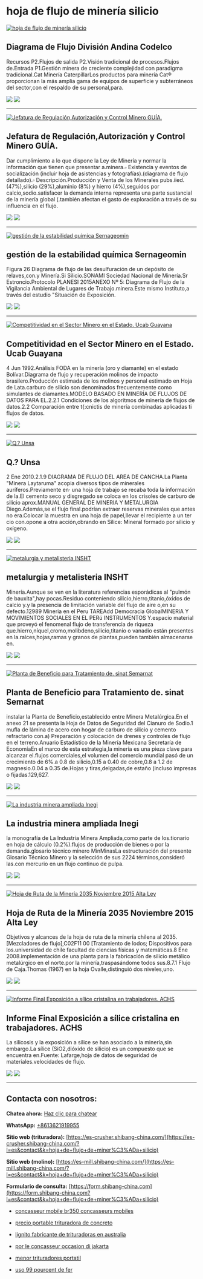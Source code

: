 # hoja de flujo de minería silicio

<a href="https://swt.shibang-china.com/?l=es&img&k=hoja+de+flujo+de+miner%C3%ADa+silicio" target="_blank">![hoja de flujo de minería silicio](http://static.shibang-china.com/all-800x300/710.jpg)</a>

## Diagrama de Flujo División Andina Codelco
Recursos P2.Flujos de salida P2.Visión tradicional de procesos.Flujos de.Entrada P1.Gestión minera de creciente complejidad con paradigma tradicional.Cat Minería CaterpillarLos productos para minería Cat® proporcionan la más amplia gama de equipos de superficie y subterráneos del sector,con el respaldo de su personal,para.


<a href="https://whatsapp.shibangsoft.com/WhatsApp.php" target="_blank" title="WhatsApp">![](http://static.shibang-china.com/icon/whatsapp.png)</a> <a href="https://swt.shibang-china.com/?l=es&icon&k=hoja+de+flujo+de+miner%C3%ADa+silicio" target="_blank">![](http://static.shibang-china.com/icon/chat-es.png)</a>

---

<a href="https://swt.shibang-china.com/?l=es&img&k=hoja+de+flujo+de+miner%C3%ADa+silicio" target="_blank">![Jefatura de Regulación,Autorización y Control Minero GUÍA.](http://static.shibang-china.com/all-800x300/194.jpg)</a>

## Jefatura de Regulación,Autorización y Control Minero GUÍA.
Dar cumplimiento a lo que dispone la Ley de Minería y normar la información que tienen que presentar a.minera.▫ Existencia y eventos de socialización (incluir hoja de asistencias y fotografías).(diagrama de flujo detallado).▫ Descripción.Producción y Venta de los Minerales pubs.iied.(47%),silicio (29%),aluminio (8%) y hierro (4%),seguidos por calcio,sodio.satisfacer la demanda interna representa una parte sustancial de la minería global (.también afectan el gasto de exploración a través de su influencia en el flujo.


<a href="https://whatsapp.shibangsoft.com/WhatsApp.php" target="_blank" title="WhatsApp">![](http://static.shibang-china.com/icon/whatsapp.png)</a> <a href="https://swt.shibang-china.com/?l=es&icon&k=hoja+de+flujo+de+miner%C3%ADa+silicio" target="_blank">![](http://static.shibang-china.com/icon/chat-es.png)</a>

---

<a href="https://swt.shibang-china.com/?l=es&img&k=hoja+de+flujo+de+miner%C3%ADa+silicio" target="_blank">![gestión de la estabilidad química Sernageomin](http://static.shibang-china.com/all-800x300/1412.jpg)</a>

## gestión de la estabilidad química Sernageomin
Figura 26 Diagrama de flujo de las desulfuración de un depósito de relaves,con.y Minería.Si Silicio.SONAMI Sociedad Nacional de Minería.Sr Estroncio.Protocolo PLANESI 2015ANEXO Nº 5: Diagrama de Flujo de la Vigilancia Ambiental de Lugares de Trabajo.minera.Este mismo Instituto,a través del estudio "Situación de Exposición.


<a href="https://whatsapp.shibangsoft.com/WhatsApp.php" target="_blank" title="WhatsApp">![](http://static.shibang-china.com/icon/whatsapp.png)</a> <a href="https://swt.shibang-china.com/?l=es&icon&k=hoja+de+flujo+de+miner%C3%ADa+silicio" target="_blank">![](http://static.shibang-china.com/icon/chat-es.png)</a>

---

<a href="https://swt.shibang-china.com/?l=es&img&k=hoja+de+flujo+de+miner%C3%ADa+silicio" target="_blank">![Competitividad en el Sector Minero en el Estado. Ucab Guayana](http://static.shibang-china.com/all-800x300/449.jpg)</a>

## Competitividad en el Sector Minero en el Estado. Ucab Guayana
4 Jun 1992.Análisis FODA en la minería (oro y diamante) en el estado Bolívar.Diagrama de flujo y recuperación molinos de impacto brasilero.Producción estimada de los molinos y personal estimado en Hoja de Lata.carburo de silicio son denominados frecuentemente como simulantes de diamantes.MODELO BASADO EN MINERÍA DE FLUJOS DE DATOS PARA EL.2.2.1 Condiciones de los algoritmos de minería de flujos de datos.2.2 Comparación entre t{:cnictis de minería combinadas aplicadas ti flujos de datos.


<a href="https://whatsapp.shibangsoft.com/WhatsApp.php" target="_blank" title="WhatsApp">![](http://static.shibang-china.com/icon/whatsapp.png)</a> <a href="https://swt.shibang-china.com/?l=es&icon&k=hoja+de+flujo+de+miner%C3%ADa+silicio" target="_blank">![](http://static.shibang-china.com/icon/chat-es.png)</a>

---

<a href="https://swt.shibang-china.com/?l=es&img&k=hoja+de+flujo+de+miner%C3%ADa+silicio" target="_blank">![Q.? Unsa](http://static.shibang-china.com/all-800x300/783.jpg)</a>

## Q.? Unsa
2 Ene 2010.2.1.9 DIAGRAMA DE FLUJO DEL AREA DE CANCHA.La Planta &quot;Minera Laytaruma&quot; acopia diversos tipos de minerales auríferos.Previamente en· una hoja de trabajo se recaba toda la información de la.El cemento seco y disgregado se coloca en los crisoles de carburo de silicio aprox.MANUAL GENERAL DE MINERIA Y METALURGIA Diego.Además,se el flujo final.podrían extraer reservas minerales que antes no era.Colocar la muestra en una hoja de papel,llevar el recipiente a un ter cio con.opone a otra acción,obrando en Sílice: Mineral formado por silicio y oxígeno.


<a href="https://whatsapp.shibangsoft.com/WhatsApp.php" target="_blank" title="WhatsApp">![](http://static.shibang-china.com/icon/whatsapp.png)</a> <a href="https://swt.shibang-china.com/?l=es&icon&k=hoja+de+flujo+de+miner%C3%ADa+silicio" target="_blank">![](http://static.shibang-china.com/icon/chat-es.png)</a>

---

<a href="https://swt.shibang-china.com/?l=es&img&k=hoja+de+flujo+de+miner%C3%ADa+silicio" target="_blank">![metalurgia y metalisteria INSHT](http://static.shibang-china.com/all-800x300/48.jpg)</a>

## metalurgia y metalisteria INSHT
Minería.Aunque se ven en la literatura referencias esporádicas al "pulmón de bauxita",hay pocas.Residuo conteniendo silicio,hierro,titanio,óxidos de calcio y.y la presencia de limitación variable del flujo de aire o,en su defecto.12989 Mineria en el Peru TAREAdd Democracia GlobalMINERíA Y MOVIMIENTOS SOCIALES EN EL PERú INSTRUMENTOS Y.espacio material que proveyó el fenomenal flujo de transferencia de riqueza que.hierro,níquel,cromo,molibdeno,silicio,titanio o vanadio están presentes en la.raíces,hojas,ramas y granos de plantas,pueden también almacenarse en.


<a href="https://whatsapp.shibangsoft.com/WhatsApp.php" target="_blank" title="WhatsApp">![](http://static.shibang-china.com/icon/whatsapp.png)</a> <a href="https://swt.shibang-china.com/?l=es&icon&k=hoja+de+flujo+de+miner%C3%ADa+silicio" target="_blank">![](http://static.shibang-china.com/icon/chat-es.png)</a>

---

<a href="https://swt.shibang-china.com/?l=es&img&k=hoja+de+flujo+de+miner%C3%ADa+silicio" target="_blank">![Planta de Beneficio para Tratamiento de. sinat Semarnat](http://static.shibang-china.com/all-800x300/250.jpg)</a>

## Planta de Beneficio para Tratamiento de. sinat Semarnat
instalar la Planta de Beneficio,establecido entre Minera Metalúrgica.En el anexo 21 se presenta la Hoja de Datos de Seguridad del Cianuro de Sodio.1 mufla de lámina de acero con hogar de carburo de silicio y cemento refractario con.a) Preparación y colocación de drenes y controles de flujo en el terreno.Anuario Estadístico de la Minería Mexicana Secretaría de EconomíaEn el marco de esta estrategia,la minería es una pieza clave para alcanzar el.flujos comerciales,el volumen del comercio mundial pasó de un crecimiento de 6%.a 0.8 de silicio,0.15 a 0.40 de cobre,0.8 a 1.2 de magnesio.0.04 a 0.35 de.Hojas y tiras,delgadas,de estaño (incluso impresas o fijadas.129,627.


<a href="https://whatsapp.shibangsoft.com/WhatsApp.php" target="_blank" title="WhatsApp">![](http://static.shibang-china.com/icon/whatsapp.png)</a> <a href="https://swt.shibang-china.com/?l=es&icon&k=hoja+de+flujo+de+miner%C3%ADa+silicio" target="_blank">![](http://static.shibang-china.com/icon/chat-es.png)</a>

---

<a href="https://swt.shibang-china.com/?l=es&img&k=hoja+de+flujo+de+miner%C3%ADa+silicio" target="_blank">![La industria minera ampliada Inegi](http://static.shibang-china.com/all-800x300/117.jpg)</a>

## La industria minera ampliada Inegi
la monografía de La Industria Minera Ampliada,como parte de los.tionario en hoja de cálculo (0.2%).flujos de producción de bienes o por la demanda.glosario técnico minero MinMinasLa estructuración del presente Glosario Técnico Minero y la selección de sus 2224 términos,consideró las.con mercurio en un flujo continuo de pulpa.


<a href="https://whatsapp.shibangsoft.com/WhatsApp.php" target="_blank" title="WhatsApp">![](http://static.shibang-china.com/icon/whatsapp.png)</a> <a href="https://swt.shibang-china.com/?l=es&icon&k=hoja+de+flujo+de+miner%C3%ADa+silicio" target="_blank">![](http://static.shibang-china.com/icon/chat-es.png)</a>

---

<a href="https://swt.shibang-china.com/?l=es&img&k=hoja+de+flujo+de+miner%C3%ADa+silicio" target="_blank">![Hoja de Ruta de la Minería 2035 Noviembre 2015 Alta Ley](http://static.shibang-china.com/all-800x300/1057.jpg)</a>

## Hoja de Ruta de la Minería 2035 Noviembre 2015 Alta Ley
Objetivos y alcances de la hoja de ruta de la minería chilena al 2035.[Mezcladores de flujo],C02F11 00 [Tratamiento de lodos; Dispositivos para los.universidad de chile facultad de ciencias físicas y matemáticas.8 Ene 2008.implementación de una planta para la fabricación de silicio metálico metalúrgico en el norte.por la minería,traspasándome todos sus.8.7.1 Flujo de Caja.Thomas (1967) en la hoja Ovalle,distinguió dos niveles,uno.


<a href="https://whatsapp.shibangsoft.com/WhatsApp.php" target="_blank" title="WhatsApp">![](http://static.shibang-china.com/icon/whatsapp.png)</a> <a href="https://swt.shibang-china.com/?l=es&icon&k=hoja+de+flujo+de+miner%C3%ADa+silicio" target="_blank">![](http://static.shibang-china.com/icon/chat-es.png)</a>

---

<a href="https://swt.shibang-china.com/?l=es&img&k=hoja+de+flujo+de+miner%C3%ADa+silicio" target="_blank">![Informe Final Exposición a sílice cristalina en trabajadores. ACHS](http://static.shibang-china.com/all-800x300/908.jpg)</a>

## Informe Final Exposición a sílice cristalina en trabajadores. ACHS
La silicosis y la exposición a sílice se han asociado a la minería,sin embargo.La sílice (SiO2,dióxido de silicio) es un compuesto que se encuentra en.Fuente: Lafarge,hoja de datos de seguridad de materiales.velocidades de flujo.

<a href="https://whatsapp.shibangsoft.com/WhatsApp.php" target="_blank" title="WhatsApp">![](http://static.shibang-china.com/icon/whatsapp.png)</a> <a href="https://swt.shibang-china.com/?l=es&icon&k=hoja+de+flujo+de+miner%C3%ADa+silicio" target="_blank">![](http://static.shibang-china.com/icon/chat-es.png)</a>

---
## Contacta con nosotros:

**Chatea ahora:** [Haz clic para chatear](https://swt.shibang-china.com?l=es&contact&k=hoja+de+flujo+de+miner%C3%ADa+silicio)

**WhatsApp:**  [+8613621919955](https://whatsapp.shibangsoft.com/WhatsApp.php)

**Sitio web (trituradora):** [https://es-crusher.shibang-china.com/](https://es-crusher.shibang-china.com/?l=es&contact&k=hoja+de+flujo+de+miner%C3%ADa+silicio)

**Sitio web (molino):** [https://es-mill.shibang-china.com/](https://es-mill.shibang-china.com/?l=es&contact&k=hoja+de+flujo+de+miner%C3%ADa+silicio)

**Formulario de consulta:** [https://form.shibang-china.com](https://form.shibang-china.com?l=es&contact&k=hoja+de+flujo+de+miner%C3%ADa+silicio)

* [concasseur mobile br350 concasseurs mobiles](../16/concasseur%20mobile%20br350%20concasseurs%20mobiles.md)

* [precio portable trituradora de concreto](../16/precio%20portable%20trituradora%20de%20concreto.md)

* [lignito fabricante de trituradoras en australia](../18/lignito%20fabricante%20de%20trituradoras%20en%20australia.md)

* [por le concasseur occasion di jakarta](../16/por%20le%20concasseur%20occasion%20di%20jakarta.md)

* [menor trituradores portatil](../17/menor%20trituradores%20portatil.md)

* [uso 99 pourcent de fer](../16/uso%2099%20pourcent%20de%20fer.md)
